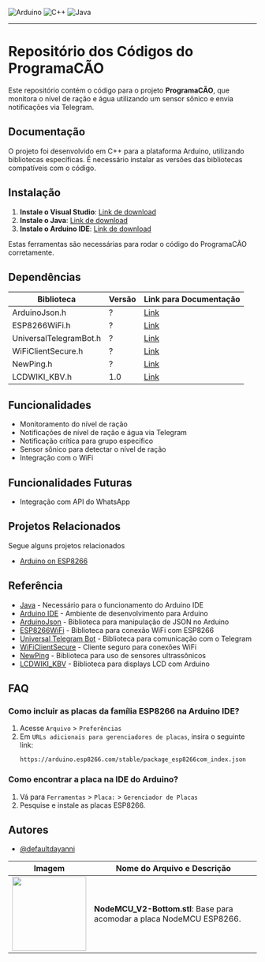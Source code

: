 <!-- Você pode encontrar badges aqui: https://github.com/Ileriayo/markdown-badges?tab=readme-ov-file#markdown-badges -->
![Arduino](https://img.shields.io/badge/-Arduino-00979D?style=for-the-badge&logo=Arduino&logoColor=white)
![C++](https://img.shields.io/badge/c++-%2300599C.svg?style=for-the-badge&logo=c%2B%2B&logoColor=white)
![Java](https://img.shields.io/badge/java-%23ED8B00.svg?style=for-the-badge&logo=openjdk&logoColor=white)

---

#  Repositório dos Códigos do ProgramaCÃO


Este repositório contém o código para o projeto **ProgramaCÃO**, que monitora o nível de ração e água utilizando um sensor sônico e envia notificações via Telegram.

## Documentação

O projeto foi desenvolvido em C++ para a plataforma Arduino, utilizando bibliotecas específicas. É necessário instalar as versões das bibliotecas compatíveis com o código.

## Instalação

1. **Instale o Visual Studio**: [Link de download](https://visualstudio.microsoft.com/pt-br/#vs-section)
2. **Instale o Java**: [Link de download](https://www.java.com/pt-BR/download/ie_manual.jsp?locale=pt_BR)
3. **Instale o Arduino IDE**: [Link de download](https://www.arduino.cc/en/software)

Estas ferramentas são necessárias para rodar o código do ProgramaCÃO corretamente.

## Dependências

| Biblioteca               | Versão | Link para Documentação                                  |
| ------------------------ | ------ | ------------------------------------------------------ |
| ArduinoJson.h            | ?      | [Link](https://arduinojson.org)                         |
| ESP8266WiFi.h            | ?      | [Link](https://arduino-esp8266.readthedocs.io)         |
| UniversalTelegramBot.h   | ?      | [Link](https://github.com/witnessmenow/Universal-Arduino-Telegram-Bot) |
| WiFiClientSecure.h       | ?      | [Link](https://arduino-esp8266.readthedocs.io/en/latest/secureclient.html) |
| NewPing.h                | ?      | [Link](https://bitbucket.org/teckel12/arduino-new-ping/wiki/Home) |
| LCDWIKI_KBV.h            | 1.0    | [Link](http://www.lcdwiki.com/3.5inch_Arduino_Display-UNO#Program_Download) |

## Funcionalidades

- Monitoramento do nível de ração
- Notificações de nível de ração e água via Telegram
- Notificação crítica para grupo específico
- Sensor sônico para detectar o nível de ração
- Integração com o WiFi

## Funcionalidades Futuras

- Integração com API do WhatsApp

## Projetos Relacionados

Segue alguns projetos relacionados

- [Arduino on ESP8266](https://github.com/esp8266/Arduino)

## Referência

- [Java](https://www.java.com/pt-BR/download/ie_manual.jsp?locale=pt_BR) - Necessário para o funcionamento do Arduino IDE
- [Arduino IDE](https://www.arduino.cc/en/software) - Ambiente de desenvolvimento para Arduino
- [ArduinoJson](https://arduinojson.org/) - Biblioteca para manipulação de JSON no Arduino
- [ESP8266WiFi](https://arduino-esp8266.readthedocs.io/) - Biblioteca para conexão WiFi com ESP8266
- [Universal Telegram Bot](https://github.com/witnessmenow/Universal-Arduino-Telegram-Bot) - Biblioteca para comunicação com o Telegram
- [WiFiClientSecure](https://arduino-esp8266.readthedocs.io/en/latest/secureclient.html) - Cliente seguro para conexões WiFi
- [NewPing](https://bitbucket.org/teckel12/arduino-new-ping/wiki/Home) - Biblioteca para uso de sensores ultrassônicos
- [LCDWIKI_KBV](http://www.lcdwiki.com/3.5inch_Arduino_Display-UNO#Program_Download) - Biblioteca para displays LCD com Arduino

## FAQ 

### Como incluir as placas da família ESP8266 na Arduino IDE?

1. Acesse `Arquivo` > `Preferências`
2. Em `URLs adicionais para gerenciadores de placas`, insira o seguinte link:
   ```
   https://arduino.esp8266.com/stable/package_esp8266com_index.json
   ```

### Como encontrar a placa na IDE do Arduino?

1. Vá para `Ferramentas` > `Placa:` > `Gerenciador de Placas`
2. Pesquise e instale as placas ESP8266.

## Autores

- [@defaultdayanni](https://github.com/defaultdayanni)


| Imagem                                                                                  | Nome do Arquivo e Descrição                      |
|-----------------------------------------------------------------------------------------|--------------------------------------------------|
| <img src="https://github.com/user-attachments/assets/316751b4-08ee-41ac-81ee-0ef10f4d86ec" width="150px"> | **NodeMCU_V2-Bottom.stl**: Base para acomodar a placa NodeMCU ESP8266. |
